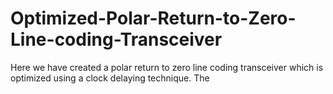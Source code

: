 # Optimized-Polar-Return-to-Zero-Line-coding-Transceiver
Here we have created a polar return to zero line coding transceiver which is optimized using a clock delaying technique. The 
